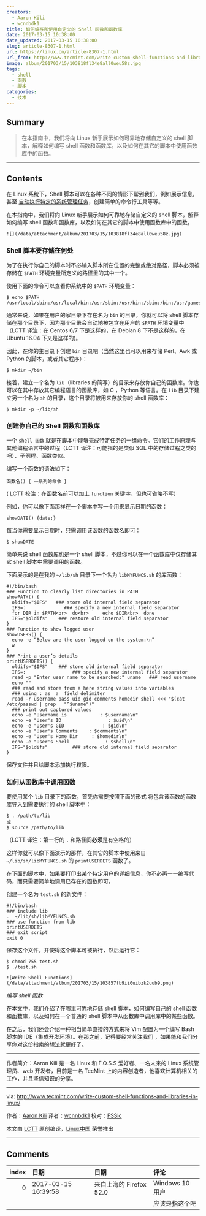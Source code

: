 ```yaml
---
creators:
  - Aaron Kili
  - wcnnbdk1
title: 如何编写和使用自定义的 Shell 函数和函数库
date: 2017-03-15 10:38:00
date_updated: 2017-03-15 10:38:00
slug: article-8307-1.html
url: https://linux.cn/article-8307-1.html
url_from: http://www.tecmint.com/write-custom-shell-functions-and-libraries-in-linux/
image: album/201703/15/103818fl34e8all0weu58z.jpg
tags:
  - shell
  - 函数
  - 脚本
categories:
  - 技术
---
```


## Summary

> 在本指南中，我们将向 Linux 新手展示如何可靠地存储自定义的 shell 脚本，解释如何编写 shell 函数和函数库，以及如何在其它的脚本中使用函数库中的函数。

***

<!-- more -->

## Contents

在 Linux 系统下，Shell 脚本可以在各种不同的情形下帮到我们，例如展示信息，甚至 [自动执行特定的系统管理任务](http://www.tecmint.com/using-shell-script-to-automate-linux-system-maintenance-tasks/)，创建简单的命令行工具等等。

在本指南中，我们将向 Linux 新手展示如何可靠地存储自定义的 shell 脚本，解释如何编写 shell 函数和函数库，以及如何在其它的脚本中使用函数库中的函数。

`![](/data/attachment/album/201703/15/103818fl34e8all0weu58z.jpg)`

### Shell 脚本要存储在何处

为了在执行你自己的脚本时不必输入脚本所在位置的完整或绝对路径，脚本必须被存储在 `$PATH` 环境变量所定义的路径里的其中一个。

使用下面的命令可以查看你系统中的 `$PATH` 环境变量：

```shell
$ echo $PATH
/usr/local/sbin:/usr/local/bin:/usr/sbin:/usr/bin:/sbin:/bin:/usr/games:/usr/local/games
```

通常来说，如果在用户的家目录下存在名为 `bin` 的目录，你就可以将 shell 脚本存储在那个目录下，因为那个目录会自动地被包含在用户的 `$PATH` 环境变量中（LCTT 译注：在 Centos 6/7 下是这样的，在 Debian 8 下不是这样的，在 Ubuntu 16.04 下又是这样的)。

因此，在你的主目录下创建 `bin` 目录吧（当然这里也可以用来存储 Perl、Awk 或 Python 的脚本，或者其它程序）：

```shell
$ mkdir ~/bin
```

接着，建立一个名为 `lib`（libraries 的简写）的目录来存放你自己的函数库。你也可以在其中存放其它编程语言的函数库，如 C ，Python 等语言。在 `lib` 目录下建立另一个名为 `sh` 的目录，这个目录将被用来存放你的 shell 函数库：

```shell
$ mkdir -p ~/lib/sh 
```

### 创建你自己的 Shell 函数和函数库

一个 `shell 函数` 就是在脚本中能够完成特定任务的一组命令。它们的工作原理与其他编程语言中的过程（LCTT 译注：可能指的是类似 SQL 中的存储过程之类的吧）、子例程、函数类似。

编写一个函数的语法如下：

```shell
函数名() { 一系列的命令 } 
```

( LCTT 校注：在函数名前可以加上 `function` 关键字，但也可省略不写）

例如，你可以像下面那样在一个脚本中写一个用来显示日期的函数：

```shell
showDATE() {date;}
```

每当你需要显示日期时，只需调用该函数的函数名即可：

```shell
$ showDATE
```

简单来说 shell 函数库也是一个 shell 脚本，不过你可以在一个函数库中仅存储其它 shell 脚本中需要调用的函数。

下面展示的是在我的 `~/lib/sh` 目录下一个名为 `libMYFUNCS.sh` 的库函数：

```shell
#!/bin/bash 
### Function to clearly list directories in PATH 
showPATH() { 
  oldifs="$IFS"   ### store old internal field separator
  IFS=:              ### specify a new internal field separator
  for DIR in $PATH<br>  do<br>     echo $DIR<br>  done
  IFS="$oldifs"    ### restore old internal field separator
}
### Function to show logged user
showUSERS() {
  echo -e “Below are the user logged on the system:\n”
  w
}
### Print a user’s details 
printUSERDETS() {
  oldifs="$IFS"    ### store old internal field separator
  IFS=:                 ### specify a new internal field separator
  read -p "Enter user name to be searched:" uname   ### read username
  echo ""
  ### read and store from a here string values into variables
  ### using : as  a  field delimiter
  read -r username pass uid gid comments homedir shell <<< "$(cat /etc/passwd | grep   "^$uname")"
  ### print out captured values
  echo -e "Username is            : $username\n"
  echo -e "User's ID                 : $uid\n"
  echo -e "User's GID              : $gid\n"
  echo -e "User's Comments    : $comments\n"
  echo -e "User's Home Dir     : $homedir\n"
  echo -e "User's Shell             : $shell\n"
  IFS="$oldifs"         ### store old internal field separator
}
```

保存文件并且给脚本添加执行权限。

### 如何从函数库中调用函数

要使用某个 `lib` 目录下的函数，首先你需要按照下面的形式 将包含该函数的函数库导入到需要执行的 shell 脚本中：

```shell
$ . /path/to/lib 
或
$ source /path/to/lib
```

（LCTT 译注：第一行的 `.` 和路径间**必须**是有空格的）

这样你就可以像下面演示的那样，在其它的脚本中使用来自 `~/lib/sh/libMYFUNCS.sh` 的 `printUSERDETS` 函数了。

在下面的脚本中，如果要打印出某个特定用户的详细信息，你不必再一一编写代码，而只需要简单地调用已存在的函数即可。

创建一个名为 `test.sh` 的新文件：

```shell
#!/bin/bash 
### include lib
.  ~/lib/sh/libMYFUNCS.sh
### use function from lib
printUSERDETS
### exit script
exit 0
```

保存这个文件，并使得这个脚本可被执行，然后运行它：

```shell
$ chmod 755 test.sh
$ ./test.sh 
```

`![Write Shell Functions](/data/attachment/album/201703/15/103857fb9ii0uibzk2uub9.png)`

*编写 shell 函数*

在本文中，我们介绍了在哪里可靠地存储 shell 脚本，如何编写自己的 shell 函数和函数库，以及如何在一个普通的 shell 脚本中从函数库中调用库中的某些函数。

在之后，我们还会介绍一种相当简单直接的方式来将 Vim 配置为一个编写 Bash 脚本的 IDE（集成开发环境）。在那之前，记得要经常关注我们 ，如果能和我们分享你对这份指南的想法就更好了。

---

作者简介：Aaron Kili 是一名 Linux 和 F.O.S.S 爱好者、一名未来的 Linux 系统管理员、web 开发者，目前是一名 TecMint 上的内容创造者，他喜欢计算机相关的工作，并且坚信知识的分享。

---

via: <http://www.tecmint.com/write-custom-shell-functions-and-libraries-in-linux/>

作者：[Aaron Kili](http://www.tecmint.com/author/aaronkili/) 译者：[wcnnbdk1](https://github.com/wcnnbdk1) 校对：[FSSlc](https://github.com/FSSlc)

本文由 [LCTT](https://github.com/LCTT/TranslateProject) 原创编译，[Linux中国](https://linux.cn/) 荣誉推出

***

## Comments

|   index | 日期                | 日期                                    | 评论                                                           |
|--------:|:--------------------|:----------------------------------------|:---------------------------------------------------------------|
|       0 | 2017-03-15 16:39:58 | 来自上海的 Firefox 52.0|Windows 10 用户 | procedure在Pascal中是无返回值的子程序，称“过程”。<br /> |
|         |                     |                                         | 应该是指这个吧                                                 |
